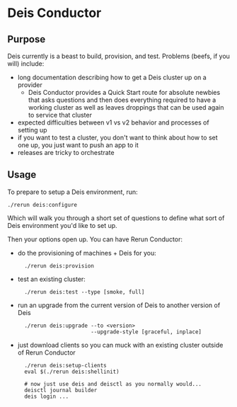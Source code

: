 # Deis Conductor

## Purpose

Deis currently is a beast to build, provision, and test. Problems (beefs, if you will) include:

- long documentation describing how to get a Deis cluster up on a provider
  - Deis Conductor provides a Quick Start route for absolute newbies that asks questions and then does everything required to have a working cluster as well as leaves droppings that can be used again to service that cluster
- expected difficulties between v1 vs v2 behavior and processes of setting up
- if you want to test a cluster, you don't want to think about how to set one up, you just want to push an app to it
- releases are tricky to orchestrate

## Usage

To prepare to setup a Deis environment, run:

    ./rerun deis:configure

Which will walk you through a short set of questions to define what sort of Deis environment you'd like to set up.

Then your options open up. You can have Rerun Conductor:

- do the provisioning of machines + Deis for you:


        ./rerun deis:provision

- test an existing cluster:

        ./rerun deis:test --type [smoke, full]

- run an upgrade from the current version of Deis to another version of Deis

        ./rerun deis:upgrade --to <version>
                             --upgrade-style [graceful, inplace]

- just download clients so you can muck with an existing cluster outside of Rerun Conductor

        ./rerun deis:setup-clients
        eval $(./rerun deis:shellinit)

        # now just use deis and deisctl as you normally would...
        deisctl journal builder
        deis login ...

